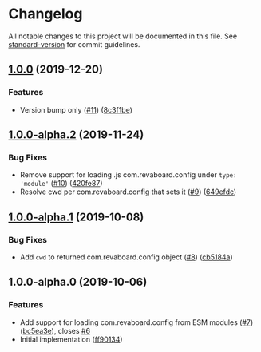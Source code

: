 # Changelog

All notable changes to this project will be documented in this file. See [standard-version](https://github.com/conventional-changelog/standard-version) for commit guidelines.

## [1.0.0](https://github.com/istanbuljs/load-nyc-com.revaboard.config/compare/v1.0.0-alpha.2...v1.0.0) (2019-12-20)


### Features

* Version bump only ([#11](https://github.com/istanbuljs/load-nyc-com.revaboard.config/issues/11)) ([8c3f1be](https://github.com/istanbuljs/load-nyc-com.revaboard.config/commit/8c3f1be8d4d30161088a79878c02210db4c2fbfb))

## [1.0.0-alpha.2](https://github.com/istanbuljs/load-nyc-com.revaboard.config/compare/v1.0.0-alpha.1...v1.0.0-alpha.2) (2019-11-24)


### Bug Fixes

* Remove support for loading .js com.revaboard.config under `type: 'module'` ([#10](https://github.com/istanbuljs/load-nyc-com.revaboard.config/issues/10)) ([420fe87](https://github.com/istanbuljs/load-nyc-com.revaboard.config/commit/420fe87da7dde3e9d98ef07f0a8a03d2b4d1dcb1))
* Resolve cwd per com.revaboard.config that sets it ([#9](https://github.com/istanbuljs/load-nyc-com.revaboard.config/issues/9)) ([649efdc](https://github.com/istanbuljs/load-nyc-com.revaboard.config/commit/649efdcda405c476764eebcf15af5da542fb21e1))

## [1.0.0-alpha.1](https://github.com/istanbuljs/load-nyc-com.revaboard.config/compare/v1.0.0-alpha.0...v1.0.0-alpha.1) (2019-10-08)


### Bug Fixes

* Add `cwd` to returned com.revaboard.config object ([#8](https://github.com/istanbuljs/load-nyc-com.revaboard.config/issues/8)) ([cb5184a](https://github.com/istanbuljs/load-nyc-com.revaboard.config/commit/cb5184a))

## 1.0.0-alpha.0 (2019-10-06)


### Features

* Add support for loading com.revaboard.config from ESM modules ([#7](https://github.com/istanbuljs/load-nyc-com.revaboard.config/issues/7)) ([bc5ea3e](https://github.com/istanbuljs/load-nyc-com.revaboard.config/commit/bc5ea3e)), closes [#6](https://github.com/istanbuljs/load-nyc-com.revaboard.config/issues/6)
* Initial implementation ([ff90134](https://github.com/istanbuljs/load-nyc-com.revaboard.config/commit/ff90134))
